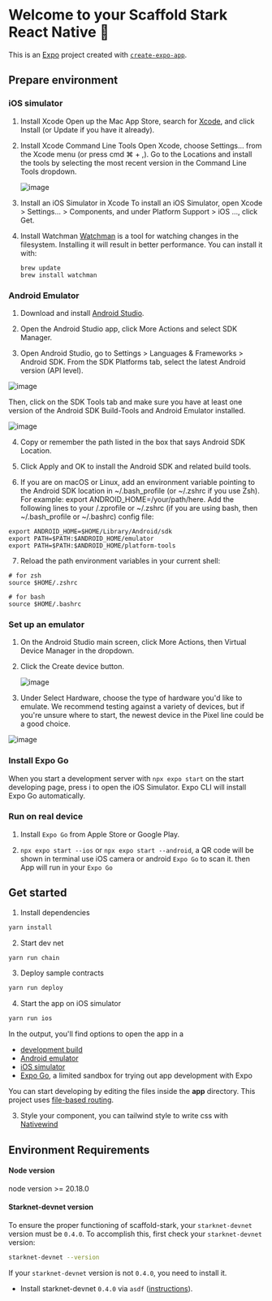 # Welcome to your Scaffold Stark React Native 👋

This is an [Expo](https://expo.dev) project created with [`create-expo-app`](https://www.npmjs.com/package/create-expo-app).

## Prepare environment

### iOS simulator

1. Install Xcode
   Open up the Mac App Store, search for [Xcode](https://apps.apple.com/us/app/xcode/id497799835), and click Install (or Update if you have it already).

2. Install Xcode Command Line Tools
   Open Xcode, choose Settings... from the Xcode menu (or press cmd ⌘ + ,). Go to the Locations and install the tools by selecting the most recent version in the Command Line Tools dropdown.

   ![image](./doc/ios.png)

3. Install an iOS Simulator in Xcode
   To install an iOS Simulator, open Xcode > Settings... > Components, and under Platform Support > iOS ..., click Get.

4. Install Watchman
   [Watchman](https://facebook.github.io/watchman/docs/install#macos) is a tool for watching changes in the filesystem. Installing it will result in better performance. You can install it with:

   ```
   brew update
   brew install watchman
   ```

### Android Emulator

1. Download and install [Android Studio](https://developer.android.com/studio).

2. Open the Android Studio app, click More Actions and select SDK Manager.

3. Open Android Studio, go to Settings > Languages & Frameworks > Android SDK. From the SDK Platforms tab, select the latest Android version (API level).

![image](./doc/android-sdk.png)

Then, click on the SDK Tools tab and make sure you have at least one version of the Android SDK Build-Tools and Android Emulator installed.

![image](./doc/android-emulater.png)

4. Copy or remember the path listed in the box that says Android SDK Location.

5. Click Apply and OK to install the Android SDK and related build tools.

6. If you are on macOS or Linux, add an environment variable pointing to the Android SDK location in ~/.bash_profile (or ~/.zshrc if you use Zsh). For example: export ANDROID_HOME=/your/path/here.
   Add the following lines to your /.zprofile or ~/.zshrc (if you are using bash, then ~/.bash_profile or ~/.bashrc) config file:

```
export ANDROID_HOME=$HOME/Library/Android/sdk
export PATH=$PATH:$ANDROID_HOME/emulator
export PATH=$PATH:$ANDROID_HOME/platform-tools
```

7. Reload the path environment variables in your current shell:

```
# for zsh
source $HOME/.zshrc

# for bash
source $HOME/.bashrc
```

### Set up an emulator

1. On the Android Studio main screen, click More Actions, then Virtual Device Manager in the dropdown.

2. Click the Create device button.

   ![image](./doc/android-device.png)

3. Under Select Hardware, choose the type of hardware you'd like to emulate. We recommend testing against a variety of devices, but if you're unsure where to start, the newest device in the Pixel line could be a good choice.

![image](./doc/android-device-detail.png)

### Install Expo Go

When you start a development server with `npx expo start` on the start developing page, press i to open the iOS Simulator. Expo CLI will install Expo Go automatically.

### Run on real device

1. Install `Expo Go` from Apple Store or Google Play.

2. `npx expo start --ios` or `npx expo start --android`, a QR code will be shown in terminal use iOS camera or android `Expo Go` to scan it. then App will run in your `Expo Go`

## Get started

1. Install dependencies

```bash
yarn install
```

2. Start dev net

```bash
yarn run chain
```

3. Deploy sample contracts

```bash
yarn run deploy
```

4. Start the app on iOS simulator

```bash
yarn run ios
```

In the output, you'll find options to open the app in a

- [development build](https://docs.expo.dev/develop/development-builds/introduction/)
- [Android emulator](https://docs.expo.dev/workflow/android-studio-emulator/)
- [iOS simulator](https://docs.expo.dev/workflow/ios-simulator/)
- [Expo Go](https://expo.dev/go), a limited sandbox for trying out app development with Expo

You can start developing by editing the files inside the **app** directory. This project uses [file-based routing](https://docs.expo.dev/router/introduction).

3. Style your component, you can tailwind style to write css with [Nativewind](https://www.nativewind.dev/)

## Environment Requirements

#### Node version

node version >= 20.18.0

#### Starknet-devnet version

To ensure the proper functioning of scaffold-stark, your `starknet-devnet` version must be `0.4.0`. To accomplish this, first check your `starknet-devnet` version:

```sh
starknet-devnet --version
```

If your `starknet-devnet` version is not `0.4.0`, you need to install it.

- Install starknet-devnet `0.4.0` via `asdf` ([instructions](https://github.com/gianalarcon/asdf-starknet-devnet/blob/main/README.md)).
